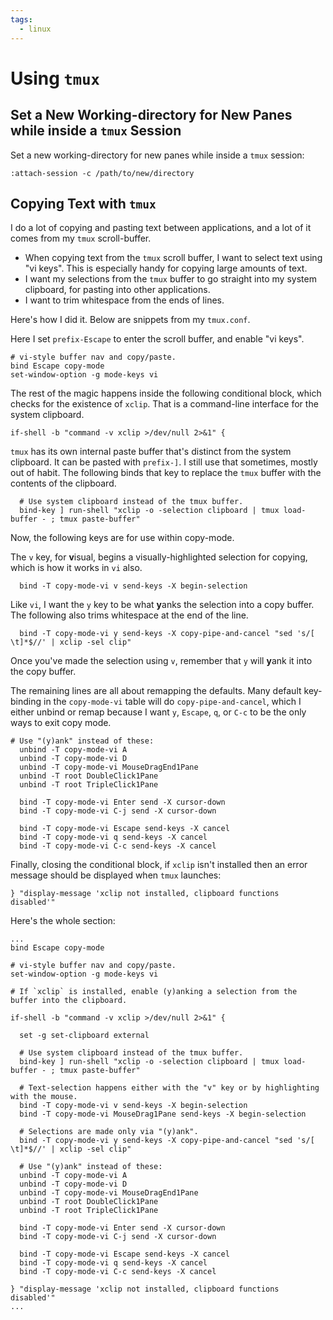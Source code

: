 ```yaml
---
tags:
  - linux
---
```

# Using `tmux`

## Set a New Working-directory for New Panes while inside a `tmux` Session

Set a new working-directory for new panes while inside a `tmux` session:

```text
:attach-session -c /path/to/new/directory
```

## Copying Text with `tmux`

I do a lot of copying and pasting text between applications, and a lot of it comes from my `tmux` scroll-buffer.

- When copying text from the `tmux` scroll buffer, I want to select text using "vi keys". This is especially handy for copying large amounts of text.
- I want my selections from the `tmux` buffer to go straight into my system clipboard, for pasting into other applications.
- I want to trim whitespace from the ends of lines.

Here's how I did it. Below are snippets from my `tmux.conf`.

Here I set `prefix-Escape` to enter the scroll buffer, and enable "vi keys".

```text
# vi-style buffer nav and copy/paste.
bind Escape copy-mode
set-window-option -g mode-keys vi
```

The rest of the magic happens inside the following conditional block, which checks for the existence of `xclip`. That is a command-line interface for the system clipboard.

```text
if-shell -b "command -v xclip >/dev/null 2>&1" {
```

`tmux` has its own internal paste buffer that's distinct from the system clipboard. It can be pasted with `prefix-]`. I still use that sometimes, mostly out of habit. The following binds that key to replace the `tmux` buffer with the contents of the clipboard.

```text
  # Use system clipboard instead of the tmux buffer.
  bind-key ] run-shell "xclip -o -selection clipboard | tmux load-buffer - ; tmux paste-buffer"
```

Now, the following keys are for use within copy-mode.

 The `v` key, for **v**isual, begins a visually-highlighted selection for copying, which is how it works in `vi` also.

```text
  bind -T copy-mode-vi v send-keys -X begin-selection
```

Like `vi`, I want the `y` key to be what **y**anks the selection into a copy buffer. The following also trims whitespace at the end of the line.

```text
  bind -T copy-mode-vi y send-keys -X copy-pipe-and-cancel "sed 's/[ \t]*$//' | xclip -sel clip"
```

Once you've made the selection using `v`, remember that `y` will **y**ank it into the copy buffer.

The remaining lines are all about remapping the defaults. Many default key-binding in the `copy-mode-vi` table will do `copy-pipe-and-cancel`, which I either unbind or remap because I want `y`, `Escape`, `q`, or `C-c` to be the only ways to exit copy mode.

```text
# Use "(y)ank" instead of these:
  unbind -T copy-mode-vi A
  unbind -T copy-mode-vi D
  unbind -T copy-mode-vi MouseDragEnd1Pane
  unbind -T root DoubleClick1Pane
  unbind -T root TripleClick1Pane

  bind -T copy-mode-vi Enter send -X cursor-down
  bind -T copy-mode-vi C-j send -X cursor-down

  bind -T copy-mode-vi Escape send-keys -X cancel
  bind -T copy-mode-vi q send-keys -X cancel
  bind -T copy-mode-vi C-c send-keys -X cancel
```

Finally, closing the conditional block, if `xclip` isn't installed then an error message should be displayed when `tmux` launches:

```text
} "display-message 'xclip not installed, clipboard functions disabled'"
```

Here's the whole section:

```text
...
bind Escape copy-mode

# vi-style buffer nav and copy/paste.
set-window-option -g mode-keys vi

# If `xclip` is installed, enable (y)anking a selection from the buffer into the clipboard.

if-shell -b "command -v xclip >/dev/null 2>&1" {

  set -g set-clipboard external

  # Use system clipboard instead of the tmux buffer.
  bind-key ] run-shell "xclip -o -selection clipboard | tmux load-buffer - ; tmux paste-buffer"

  # Text-selection happens either with the "v" key or by highlighting with the mouse.
  bind -T copy-mode-vi v send-keys -X begin-selection
  bind -T copy-mode-vi MouseDrag1Pane send-keys -X begin-selection

  # Selections are made only via "(y)ank".
  bind -T copy-mode-vi y send-keys -X copy-pipe-and-cancel "sed 's/[ \t]*$//' | xclip -sel clip"

  # Use "(y)ank" instead of these:
  unbind -T copy-mode-vi A
  unbind -T copy-mode-vi D
  unbind -T copy-mode-vi MouseDragEnd1Pane
  unbind -T root DoubleClick1Pane
  unbind -T root TripleClick1Pane

  bind -T copy-mode-vi Enter send -X cursor-down
  bind -T copy-mode-vi C-j send -X cursor-down

  bind -T copy-mode-vi Escape send-keys -X cancel
  bind -T copy-mode-vi q send-keys -X cancel
  bind -T copy-mode-vi C-c send-keys -X cancel

} "display-message 'xclip not installed, clipboard functions disabled'"
...
```

